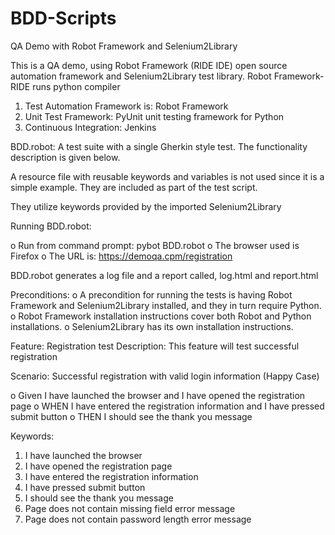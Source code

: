 # BDD-Scripts
QA Demo with Robot Framework and Selenium2Library

This is a QA demo, using Robot Framework (RIDE IDE) open source automation framework and Selenium2Library test library.
Robot Framework-RIDE runs python compiler 

1.	Test Automation Framework is: Robot Framework
2.	Unit Test Framework: PyUnit unit testing framework for Python
3.	Continuous Integration: Jenkins


BDD.robot: A test suite with a single Gherkin style test. The functionality description is given below.

A resource file with reusable keywords and variables is not used since it is a simple example. They are included as part of the test script.

They utilize keywords provided by the imported Selenium2Library

Running BDD.robot:

o	Run from command prompt: pybot  BDD.robot
o	The browser used is Firefox
o	The URL is: https://demoqa.cpm/registration

BDD.robot generates a log file and a report called, log.html and report.html


Preconditions: 
o	A precondition for running the tests is having Robot Framework and Selenium2Library installed, and they in turn require Python. 
o	Robot Framework installation instructions cover both Robot and Python installations. 
o	Selenium2Library has its own installation instructions.


Feature: Registration test
Description: This feature will test successful registration

Scenario: Successful registration with valid login information (Happy Case)

o	Given I have launched the browser and I have opened the registration page
o	WHEN I have entered the registration information and I have pressed submit button
o	THEN I should see the thank you message

Keywords:
1.	I have launched the browser
2.	I have opened the registration page
3.	I have entered the registration information
4.	I have pressed submit button
5.	I should see the thank you message
6.	Page does not contain missing field error message
7.	Page does not contain password length error message


